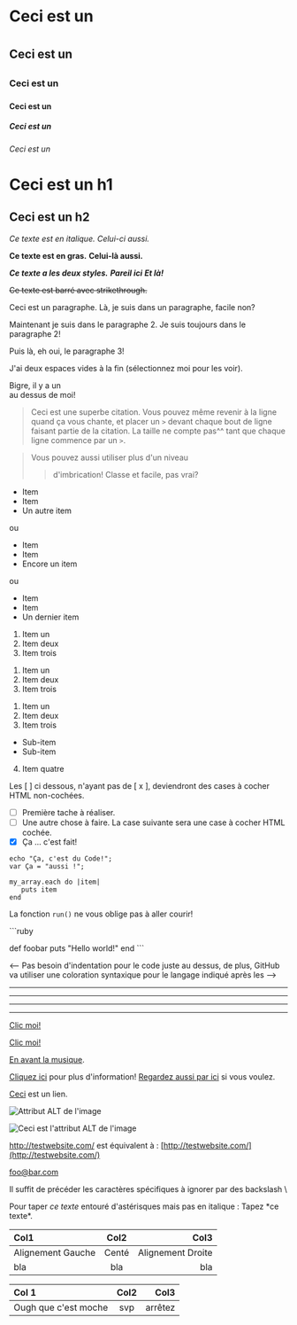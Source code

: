 
<!-- Markdown est une sorte de cousin du HTML, si bien que tout document HTML 
est un document Markdown valide. Autrement dit, vous pouvez utiliser des 
balises HTML dans un fichier Markdown, comme la balise commentaire dans 
laquelle nous sommes à présent, car celle-ci ne sera pas affectée par 
le parser( analyseur syntaxique ) Markdown. -->

<!-- Toutefois, si vous voulez créer un élément HTML dans un fichier Markdown,
 vous ne pourrez pas utiliser du Markdown à l'intérieur de ce dernier. -->

<!--  Le Markdown est implémenté de différentes manières, selon le parser. 
Ce guide va alors tenter de trier les fonctionnalités universelles de celles
spécifiques à un parser.  -->

<!-- Headers ( En-têtes ) -->
<!-- Vous pouvez facilement créer des éléments HTML <h1> à <h6> en précédant
 le texte de votre futur titre par un ou plusieurs dièses ( # ), de un à six,
  selon le niveau de titre souhaité. -->
# Ceci est un <h1>
## Ceci est un <h2>
### Ceci est un <h3>
#### Ceci est un <h4>
##### Ceci est un <h5>
###### Ceci est un <h6>

<!-- 
Markdown fournit également une façon alternative de marquer les h1 et h2 
-->

Ceci est un h1
=============

Ceci est un h2
-------------

<!-- Styles basiques pour du texte -->
<!-- On peut facilement rendre un texte "gras" ou "italique" en Markdown -->

*Ce texte est en italique.*
_Celui-ci aussi._

**Ce texte est en gras.**
__Celui-là aussi.__

***Ce texte a les deux styles.***
**_Pareil ici_**
*__Et là!__*

<!-- Dans le "GitHub Flavored Markdown", utilisé pour interpréter le Markdown 
sur GitHub, on a également le strikethrough ( texte barré ) : -->

~~Ce texte est barré avec strikethrough.~~

<!--  Les Paragraphes sont représentés par une ou plusieurs lignes de texte 
séparées par une ou plusieurs lignes vides. -->

Ceci est un paragraphe. Là, je suis dans un paragraphe, facile non?

Maintenant je suis dans le paragraphe 2.
Je suis toujours dans le paragraphe 2!


Puis là, eh oui, le paragraphe 3!

<!--  
Si jamais vous souhaitez insérer une balise HTML <br />, vous pouvez ajouter 
un ou plusieurs espaces à la fin de votre paragraphe, et en commencer 
un nouveau.
-->

J'ai deux espaces vides à la fin (sélectionnez moi pour les voir). 

Bigre, il y a un <br /> au dessus de moi!

<!-- Les 'Blocs de Citations' sont générés aisément, grâce au caractère > -->

> Ceci est une superbe citation. Vous pouvez même
> revenir à la ligne quand ça vous chante, et placer un `>` 
> devant chaque bout de ligne faisant partie
> de la citation.
> La taille ne compte pas^^ tant que chaque ligne commence par un `>`.

> Vous pouvez aussi utiliser plus d'un niveau
>> d'imbrication!
> Classe et facile, pas vrai?

<!-- les Listes -->
<!-- les Listes non ordonnées sont marquées par des asterisques, 
signes plus ou signes moins. -->

* Item
* Item
* Un autre item

ou

+ Item
+ Item
+ Encore un item

ou

- Item
- Item
- Un dernier item

<!-- les Listes Ordonnées sont générées via un nombre suivi d'un point -->

1. Item un
2. Item deux
3. Item trois

<!-- Vous pouvez même vous passer de tout numéroter, et Markdown générera 
les bons chiffres. Ceci dit, cette variante perd en clarté.-->

1. Item un
1. Item deux
1. Item trois
<!-- ( cette liste sera interprétée de la même façon que celle au dessus ) -->

<!-- Vous pouvez également utiliser des sous-listes -->

1. Item un
2. Item deux
3. Item trois
* Sub-item
* Sub-item
4. Item quatre

<!-- Il y a même des "listes de Taches". Elles génèrent des champs HTML 
de type checkbox. -->

Les [ ] ci dessous, n'ayant pas de [ x ], 
deviendront des cases à cocher HTML non-cochées.

- [ ] Première tache à réaliser.
- [ ] Une autre chose à faire.
La case suivante sera une case à cocher HTML cochée.
- [x] Ça ... c'est fait!

<!-- les Blocs de Code -->
<!-- Pour marquer du texte comme étant du code, il suffit de commencer 
chaque ligne en tapant 4 espaces (ou un Tab) -->

    echo "Ça, c'est du Code!";
    var Ça = "aussi !";

<!-- L'indentation par tab ou série de quatre espaces 
fonctionne aussi à l'intérieur du bloc de code -->

    my_array.each do |item|
       puts item
    end

<!-- Des bouts de code en mode 'inline' s'ajoutent en les entourant de ` -->

La fonction `run()` ne vous oblige pas à aller courir!

<!-- Via GitHub Flavored Markdown, vous pouvez utiliser 
des syntaxes spécifiques -->

\`\`\`ruby 
<!-- mais enlevez les backslashes quand vous faites ça, 
gardez juste ruby ( ou nom de la syntaxe correspondant à votre code )-->
def foobar
puts "Hello world!"
end
\`\`\` <!-- pareil, pas de backslashes, juste  en guise de fin -->

<-- Pas besoin d'indentation pour le code juste au dessus, de plus, GitHub 
va utiliser une coloration syntaxique pour le langage indiqué après les  -->

<!-- Ligne Horizontale (<hr />) -->
<!-- Pour en insérer une, utilisez trois ou plusieurs astérisques ou tirets, 
avec ou sans espaces entre chaque un. -->

***
---
- - -
****************

<!-- Liens -->
<!-- Une des fonctionnalités sympathiques du Markdown est la facilité 
d'ajouter des liens. Le texte du lien entre [ ], l'url entre ( ), 
et voilà l'travail.
-->

[Clic moi!](http://test.com/)

<!-- 
Pour ajouter un attribut Title, collez le entre guillemets, avec le lien. 
-->

[Clic moi!](http://test.com/ "Lien vers Test.com")

<!-- les Liens Relatifs marchent aussi -->

[En avant la musique](/music/).

<!-- Les liens façon "références" sont eux aussi disponibles en Markdown -->

[Cliquez ici][link1] pour plus d'information!
[Regardez aussi par ici][foobar] si vous voulez.

[link1]: http://test.com/ "Cool!"
[foobar]: http://foobar.biz/ "Alright!"

<!--  Le titre peut aussi être entouré de guillemets simples, 
entre parenthèses ou absent. Les références peuvent être placées 
un peu où vous voulez dans le document, et les identifiants 
(link1, foobar, ...) quoi que ce soit tant qu'ils sont uniques -->

<!-- Il y a également le "nommage implicite" qui transforme le texte du lien
 en identifiant -->

[Ceci][] est un lien.

[ceci]: http://ceciestunlien.com/

<!-- mais ce n'est pas beaucoup utilisé. -->

<!-- Images -->
<!-- Pour les images, la syntaxe est identique aux liens, sauf que précédée
 d'un point d'exclamation! -->

![Attribut ALT de l'image](http://imgur.com/monimage.jpg "Titre optionnel")

<!-- Là aussi, on peut utiliser le mode "références" -->

![Ceci est l'attribut ALT de l'image][monimage]

[monimage]: relative/urls/cool/image.jpg "si vous voulez un titre, c'est ici."

<!-- Divers -->
<!-- Liens Automatiques -->

<http://testwebsite.com/> est équivalent à :
[http://testwebsite.com/](http://testwebsite.com/)

<!-- Liens Automatiques pour emails -->

<foo@bar.com>

<!-- Escaping -->
Il suffit de précéder les caractères spécifiques à ignorer par des backslash \

Pour taper *ce texte* entouré d'astérisques mais pas en italique : 
Tapez \*ce texte\*.

<!-- Tableaux -->
<!-- les Tableaux ne sont disponibles que dans le GitHub Flavored Markdown
 et c'est ce n'est pas super agréable d'utilisation. 
 Mais si vous en avez besoin :
 -->

| Col1 | Col2 | Col3 |
| :----------- | :------: | ------------: |
| Alignement Gauche | Centé | Alignement Droite |
| bla | bla | bla |

<!-- ou bien, pour un résultat équivalent : -->

Col 1 | Col2 | Col3
:-- | :-: | --:
Ough que c'est moche | svp | arrêtez

<!-- Fin! -->

